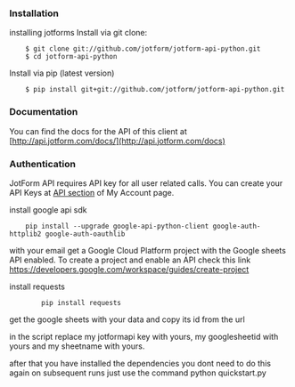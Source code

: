 


### Installation
installing jotforms
Install via git clone:

        $ git clone git://github.com/jotform/jotform-api-python.git
        $ cd jotform-api-python
        
Install via pip (latest version)

        $ pip install git+git://github.com/jotform/jotform-api-python.git

### Documentation

You can find the docs for the API of this client at [http://api.jotform.com/docs/](http://api.jotform.com/docs)

### Authentication

JotForm API requires API key for all user related calls. You can create your API Keys at  [API section](http://www.jotform.com/myaccount/api) of My Account page.

install google api sdk

        pip install --upgrade google-api-python-client google-auth-httplib2 google-auth-oauthlib

with your email get a Google Cloud Platform project with the Google sheets API enabled. To create a project and enable an API check this link https://developers.google.com/workspace/guides/create-project


install requests
    
            pip install requests


get the google sheets with your data and copy its id from the url 


in the script replace my jotformapi key with yours, my googlesheetid with yours and my sheetname with yours.

after that you have installed the dependencies you dont need to do this again on subsequent runs just use the command 
python quickstart.py

